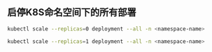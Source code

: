 
## 启停K8S命名空间下的所有部署

```bash title="停用K8S命名空间下的所有部署副本"
kubectl scale --replicas=0 deployment --all -n <namespace-name>
```

```bash title="启用K8S命名空间下的所有部署副本"
kubectl scale --replicas=1 deployment --all -n <namespace-name>
```